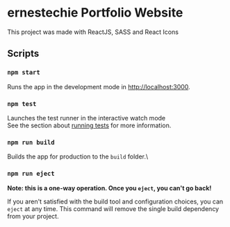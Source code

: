 # ernestechie Portfolio Website

This project was made with ReactJS, SASS and React Icons

## Scripts

### `npm start`

Runs the app in the development mode in [http://localhost:3000](http://localhost:3000).

### `npm test`

Launches the test runner in the interactive watch mode\
See the section about [running tests](https://facebook.github.io/create-react-app/docs/running-tests) for more information.

### `npm run build`

Builds the app for production to the `build` folder.\

### `npm run eject`

**Note: this is a one-way operation. Once you `eject`, you can't go back!**

If you aren't satisfied with the build tool and configuration choices, you can `eject` at any time. This command will remove the single build dependency from your project.
